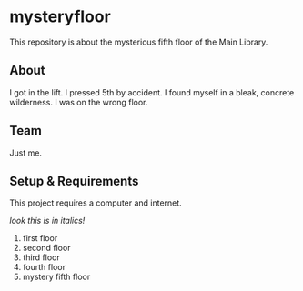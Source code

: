 # mysteryfloor

This repository is about the mysterious fifth floor of the Main Library.

## About
I got in the lift. I pressed 5th by accident. I found myself in a bleak, concrete wilderness. I was on the wrong floor.

## Team
Just me.

## Setup & Requirements
This project requires a computer and internet.

*look this is in italics!*

1. first floor
2. second floor
3. third floor
4. fourth floor
5. mystery fifth floor
